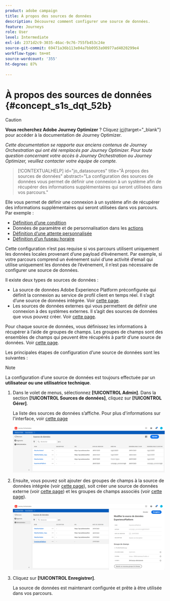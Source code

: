 ```yaml
---
product: adobe campaign
title: À propos des sources de données
description: Découvrez comment configurer une source de données.
feature: Journeys
role: User
level: Intermediate
exl-id: 2371d2c9-3035-46ac-9c76-755fb453c24e
source-git-commit: 69471a36b113e04a7bb0953a90977ad4020299e4
workflow-type: tm+mt
source-wordcount: '355'
ht-degree: 87%

---
```


# À propos des sources de données {#concept_s1s_dqt_52b}


>[!CAUTION]
>
>**Vous recherchez Adobe Journey Optimizer** ? Cliquez [ici](https://experienceleague.adobe.com/fr/docs/journey-optimizer/using/ajo-home){target="_blank"} pour accéder à la documentation de Journey Optimizer.
>
>
>_Cette documentation se rapporte aux anciens contenus de Journey Orchestration qui ont été remplacés par Journey Optimizer. Pour toute question concernant votre accès à Journey Orchestration ou Journey Optimizer, veuillez contacter votre équipe de compte._



>[!CONTEXTUALHELP]
>id="jo_datasources"
>title="À propos des sources de données"
>abstract="La configuration des sources de données vous permet de définir une connexion à un système afin de récupérer des informations supplémentaires qui seront utilisées dans vos parcours."

Elle vous permet de définir une connexion à un système afin de récupérer des informations supplémentaires qui seront utilisées dans vos parcours. Par exemple :

* [Définition d’une condition](../building-journeys/condition-activity.md)
* Données de paramètre et de personnalisation dans les [actions](../action/action.md)
* [Définition d’une attente personnalisée](../building-journeys/wait-activity.md#custom)
* [Définition d’un fuseau horaire](../building-journeys/timezone-management.md)

Cette configuration n’est pas requise si vos parcours utilisent uniquement les données locales provenant d’une payload d’événement. Par exemple, si votre parcours comprend un événement suivi d’une activité d’email qui utilise uniquement les données de l’événement, il n’est pas nécessaire de configurer une source de données.

Il existe deux types de sources de données :

* La source de données Adobe Experience Platform préconfigurée qui définit la connexion au service de profil client en temps réel. Il s’agit d’une source de données intégrée. Voir [cette page](../datasource/adobe-experience-platform-data-source.md).
* Les sources de données externes qui vous permettent de définir une connexion à des systèmes externes. Il s’agit des sources de données que vous pouvez créer. Voir [cette page](../datasource/external-data-sources.md).

Pour chaque source de données, vous définissez les informations à récupérer à l’aide de groupes de champs. Les groupes de champs sont des ensembles de champs qui peuvent être récupérés à partir d’une source de données. Voir [cette page](../datasource/field-groups.md).

Les principales étapes de configuration d’une source de données sont les suivantes :

>[!NOTE]
>
>La configuration d’une source de données est toujours effectuée par un **utilisateur ou une utilisatrice technique**.

1. Dans le volet de menus, sélectionnez **[!UICONTROL Admin]**. Dans la section **[!UICONTROL Sources de données]**, cliquez sur **[!UICONTROL Gérer]**.

   La liste des sources de données s’affiche. Pour plus d&#39;informations sur l&#39;interface, voir [cette page](../about/user-interface.md)

   ![](../assets/journey18.png)

1. Ensuite, vous pouvez soit ajouter des groupes de champs à la source de données intégrée (voir [cette page](../datasource/adobe-experience-platform-data-source.md)), soit créer une source de données externe (voir [cette page](../datasource/external-data-sources.md)) et les groupes de champs associés (voir [cette page](../datasource/field-groups.md)).

   ![](../assets/journey23.png)

1. Cliquez sur **[!UICONTROL Enregistrer]**.

   La source de données est maintenant configurée et prête à être utilisée dans vos parcours.
